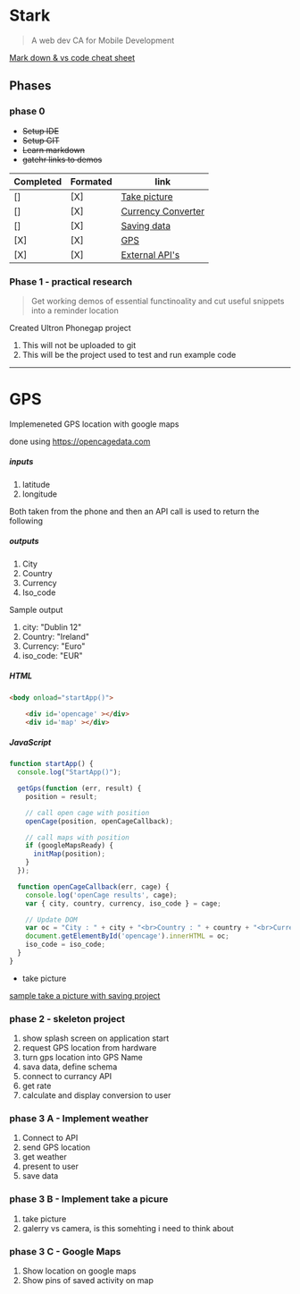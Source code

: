 # Stark

> A web dev CA for Mobile Development

[Mark down & vs code cheat sheet](./Documents/Cheatsheets.md)


## Phases 

### phase 0

- ~~Setup IDE~~ 
- ~~Setup GIT~~
- ~~Learn markdown~~ 
- ~~gatehr links to demos~~

Completed | Formated | link |
| --- | --- | --- |
|    []|    [X]| [ Take picture ](./Documents/Picture.md) |
|    []|     [X]| [ Currency Converter ](./Documents/Currencyconverter.md) |
|    []|     [X]| [ Saving data ](./Documents/Savingdata.md) |
|    [X]|     [X]| [ GPS  ](./Documents/GPS.md) |
|    [X]|     [X]| [ External API's ](./Documents/ExternalAPI.md) |


### Phase 1 - practical research 

> Get working demos of essential functinoality and cut useful snippets into a reminder location

Created Ultron Phonegap project 

1. This will not be uploaded to git 
2. This will be the project used to test and run example code

---

# GPS 

Implemeneted GPS location with google maps 

done using https://opencagedata.com

##### inputs
1. latitude  
1. longitude

Both taken from the phone and then an API call is used to return the following 

##### outputs
1. City 
1. Country
1. Currency 
1. Iso_code

Sample output 
1. city: "Dublin 12" 
1. Country: "Ireland"
1. Currency: "Euro" 
1. iso_code: "EUR"

##### HTML
```html
<body onload="startApp()">

    <div id='opencage' ></div>
    <div id='map' ></div>                                        
```

##### JavaScript

```javascript 
function startApp() {
  console.log("StartApp()");

  getGps(function (err, result) {
    position = result;

    // call open cage with position
    openCage(position, openCageCallback);

    // call maps with position
    if (googleMapsReady) {
      initMap(position);
    }
  });

  function openCageCallback(err, cage) {
    console.log('openCage results', cage);
    var { city, country, currency, iso_code } = cage;

    // Update DOM
    var oc = "City : " + city + "<br>Country : " + country + "<br>Currency : " + currency + "<br>Currency code :" + iso_code;
    document.getElementById('opencage').innerHTML = oc;
    iso_code = iso_code;
  }
}
```



- take picture 

[sample take a picture with saving project](https://github.com/apontejaj/Framework2) 




### phase 2 - skeleton project 

1. show splash screen on application start 
2. request GPS location from hardware 
3. turn gps location into GPS Name 
4. sava data, define schema
5. connect to currancy API 
6. get rate 
7. calculate and display conversion to user 

### phase 3 A - Implement weather 
1. Connect to API 
2. send GPS location 
3. get weather 
4. present to user 
5. save data

### phase 3 B - Implement take a picure

1. take picture 
2. galerry vs camera, is this  somehting i need to think about 

### phase 3 C - Google Maps

1. Show location on google maps
2. Show pins of saved activity on map



